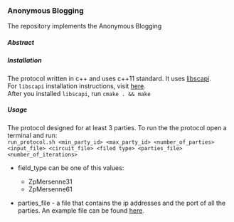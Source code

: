 ### Anonymous Blogging

The repository implements the Anonymous Blogging

##### Abstract


##### Installation

The protocol written in c++ and uses c++11 standard. It uses [libscapi](https://github.com/cryptobiu/libscapi).  
For `libscapi` installation instructions, visit [here](https://github.com/cryptobiu/libscapi/blob/master/build_scripts/INSTALL.md).  
After you installed `libscapi`, run `cmake . && make`

##### Usage

The protocol designed for at least 3 parties.
To run the the protocol open a terminal and run:  
`run_protocol.sh <min_party_id> <max_party_id> <number_of_parties> <input_file> <circuit_file> <filed type> <parties_file> <number_of_iterations>` 

* field_type can be one of this values:
    * ZpMersenne31
    * ZpMersenne61
 

* parties_file - a file that contains the ip addresses and the port of all the parties. An example file can be found [here](../master/Parties.txt).
    